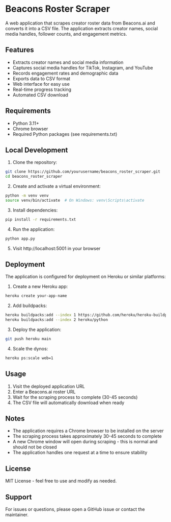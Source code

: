 # Beacons Roster Scraper

A web application that scrapes creator roster data from Beacons.ai and converts it into a CSV file. The application extracts creator names, social media handles, follower counts, and engagement metrics.

## Features

- Extracts creator names and social media information
- Captures social media handles for TikTok, Instagram, and YouTube
- Records engagement rates and demographic data
- Exports data to CSV format
- Web interface for easy use
- Real-time progress tracking
- Automated CSV download

## Requirements

- Python 3.11+
- Chrome browser
- Required Python packages (see requirements.txt)

## Local Development

1. Clone the repository:
```bash
git clone https://github.com/yourusername/beacons_roster_scraper.git
cd beacons_roster_scraper
```

2. Create and activate a virtual environment:
```bash
python -m venv venv
source venv/bin/activate  # On Windows: venv\Scripts\activate
```

3. Install dependencies:
```bash
pip install -r requirements.txt
```

4. Run the application:
```bash
python app.py
```

5. Visit http://localhost:5001 in your browser

## Deployment

The application is configured for deployment on Heroku or similar platforms:

1. Create a new Heroku app:
```bash
heroku create your-app-name
```

2. Add buildpacks:
```bash
heroku buildpacks:add --index 1 https://github.com/heroku/heroku-buildpack-google-chrome
heroku buildpacks:add --index 2 heroku/python
```

3. Deploy the application:
```bash
git push heroku main
```

4. Scale the dynos:
```bash
heroku ps:scale web=1
```

## Usage

1. Visit the deployed application URL
2. Enter a Beacons.ai roster URL
3. Wait for the scraping process to complete (30-45 seconds)
4. The CSV file will automatically download when ready

## Notes

- The application requires a Chrome browser to be installed on the server
- The scraping process takes approximately 30-45 seconds to complete
- A new Chrome window will open during scraping - this is normal and should not be closed
- The application handles one request at a time to ensure stability

## License

MIT License - feel free to use and modify as needed.

## Support

For issues or questions, please open a GitHub issue or contact the maintainer.
